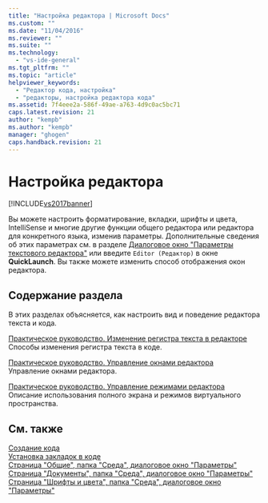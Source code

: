 ```yaml
---
title: "Настройка редактора | Microsoft Docs"
ms.custom: ""
ms.date: "11/04/2016"
ms.reviewer: ""
ms.suite: ""
ms.technology: 
  - "vs-ide-general"
ms.tgt_pltfrm: ""
ms.topic: "article"
helpviewer_keywords: 
  - "Редактор кода, настройка"
  - "редакторы, настройка редактора кода"
ms.assetid: 7f4eee2a-586f-49ae-a763-4d9c0ac5bc71
caps.latest.revision: 21
author: "kempb"
ms.author: "kempb"
manager: "ghogen"
caps.handback.revision: 21
---
```

# Настройка редактора
[!INCLUDE[vs2017banner](../code-quality/includes/vs2017banner.md)]

Вы можете настроить форматирование, вкладки, шрифты и цвета, IntelliSense и многие другие функции общего редактора или редактора для конкретного языка, изменив параметры.  Дополнительные сведения об этих параметрах см. в разделе [Диалоговое окно "Параметры текстового редактора"](../ide/reference/text-editor-options-dialog-box.md) или введите `Editor (Редактор)` в окне **QuickLaunch**.  Вы также можете изменить способ отображения окон редактора.  
  
## Содержание раздела  
 В этих разделах объясняется, как настроить вид и поведение редактора текста и кода.  
  
 [Практическое руководство. Изменение регистра текста в редакторе](../ide/how-to-change-text-case-in-the-editor.md)  
 Способы изменения регистра текста в коде.  
  
 [Практическое руководство. Управление окнами редактора](../ide/how-to-manage-editor-windows.md)  
 Управление окнами редактора.  
  
 [Практическое руководство. Управление режимами редактора](../ide/how-to-manage-editor-modes.md)  
 Описание использования полного экрана и режимов виртуального пространства.  
  
## См. также  
 [Создание кода](../ide/writing-code-in-the-code-and-text-editor.md)   
 [Установка закладок в коде](../ide/setting-bookmarks-in-code.md)   
 [Страница "Общие", папка "Среда", диалоговое окно "Параметры"](../ide/reference/general-environment-options-dialog-box.md)   
 [Страница "Документы", папка "Среда", диалоговое окно "Параметры"](../ide/reference/documents-environment-options-dialog-box.md)   
 [Страница "Шрифты и цвета", папка "Среда", диалоговое окно "Параметры"](../ide/reference/fonts-and-colors-environment-options-dialog-box.md)